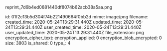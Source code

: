reprint_7d6b4ed0881440df8074b62acb38a5aa.png

id: 01f2c13b5d304f74b221490664f0bb2d
mime: image/png
filename: 
created_time: 2020-05-24T13:29:31.440Z
updated_time: 2020-05-24T13:29:31.440Z
user_created_time: 2020-05-24T13:29:31.440Z
user_updated_time: 2020-05-24T13:29:31.440Z
file_extension: png
encryption_cipher_text: 
encryption_applied: 0
encryption_blob_encrypted: 0
size: 3803
is_shared: 0
type_: 4